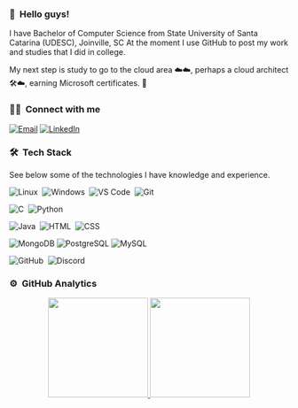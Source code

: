 ###  :wave: &nbsp;Hello guys!

I have Bachelor of Computer Science from State University of Santa Catarina (UDESC), Joinville, SC
At the moment I use GitHub to post my work and studies that I did in college.

My next step is study to go to the cloud area ☁️☁️, perhaps a cloud architect 🛠️☁️, earning Microsoft certificates. 📝


### 🤝🏻 &nbsp;Connect with me

<a href="mailto:matheusrambo97@gmail.com"><img alt="Email" src="https://img.shields.io/badge/Email-050d24?style=flat&logo=gmail"></a>
<a href="https://www.linkedin.com/in/matheus-rambo-da-roza-94a010170/"><img alt="LinkedIn" src="https://img.shields.io/badge/LinkedIn-050d24?style=flat&logo=linkedin"></a>


### 🛠 &nbsp;Tech Stack

See below some of the technologies I have knowledge and experience.

![Linux](https://img.shields.io/badge/-Linux-050d24?style=flat&logo=Linux)&nbsp;
![Windows](https://img.shields.io/badge/-Windows-050d24?style=flat&logo=Windows)&nbsp;
![VS Code](https://img.shields.io/badge/-VS%20Code-050d24?style=flat&logo=visual-studio-code&logoColor=007ACC)&nbsp;
![Git](https://img.shields.io/badge/-Git-050d24?style=flat&logo=git)&nbsp;


![C](https://img.shields.io/badge/-050D24?style=flat&logo=C&logoColor=00599C)&nbsp;
![Python](https://img.shields.io/badge/-Python-050d24?style=flat&logo=python)&nbsp;

![Java](https://img.shields.io/badge/-Java-050d24?style=flat&logo=Java&logoColor=FFA518)&nbsp;
![HTML](https://img.shields.io/badge/-HTML-050d24?style=flat&logo=HTML5)&nbsp;
![CSS](https://img.shields.io/badge/-CSS-050d24?style=flat&logo=CSS3&logoColor=1572B6)&nbsp;

![MongoDB](https://img.shields.io/badge/-MongoDB-050d24?style=flat&logo=mongodb)
![PostgreSQL](https://img.shields.io/badge/-PostgreSQL-050d24?style=flat&logo=postgresql)
![MySQL](https://img.shields.io/badge/-MySQL-050d24?style=flat&logo=mysql)

![GitHub](https://img.shields.io/badge/-GitHub-050d24?style=flat&logo=github)&nbsp;
![Discord](https://img.shields.io/badge/-Discord-050d24?style=flat&logo=discord)&nbsp;

### ⚙️ &nbsp;GitHub Analytics

<p align="center">
  <a href="https://github.com/matheusrambo">
    <img height="180em" src="https://github-readme-stats-eight-theta.vercel.app/api?username=matheusrambo&show_icons=true&theme=algolia&include_all_commits=true&count_private=true" />
    <img height="180em" src="https://github-readme-stats-eight-theta.vercel.app/api/top-langs/?username=matheusrambo&layout=compact&exclude_lang=&theme=algolia" />
  </a>
</p>

